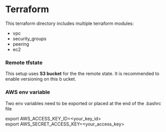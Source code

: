 # Terraform #

This terraform directory includes multiple terraform modules:

* vpc
* security_groups
* peering
* ec2

### Remote tfstate ###

This setup uses **S3 bucket** for the the remote state. It is recommended to enable versioning on this b
ucket.

### AWS env variable  ###

Two env variables need to be exported or placed at the end of the .bashrc file

export AWS_ACCESS_KEY_ID=<your_key_id>    
export AWS_SECRET_ACCESS_KEY=<your_access_key>

